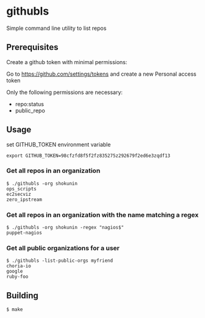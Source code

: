 # githubls

Simple command line utility to list repos

## Prerequisites

Create a github token with minimal permissions:

Go to https://github.com/settings/tokens and create a new Personal access token

Only the following permissions are necessary:

- repo:status
- public_repo

## Usage

set GITHUB_TOKEN environment variable

```
export GITHUB_TOKEN=98cfzfd8f5f2fz835275z292679f2ed6e3zqdf13
```

### Get all repos in an organization

```
$ ./githubls -org shokunin 
ops_scripts
ec2secviz
zero_ipstream
```

### Get all repos in an organization with the name matching a regex

```
$ ./githubls -org shokunin -regex "nagios$"
puppet-nagios
```

### Get all public organizations for a user

```
$ ./githubls -list-public-orgs myfriend
choria-io
google
ruby-foo
```

## Building

```
$ make
```
